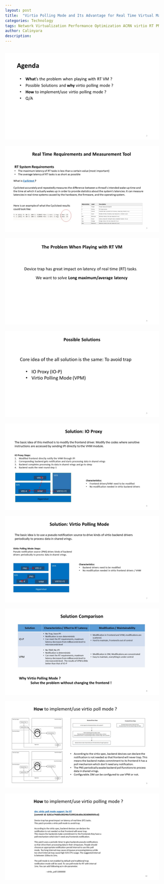 ```yaml
---
layout: post
title:  "Virtio Polling Mode and Its Advantage for Real Time Virtual Machine"
categories: Technology
tags: Network Virtualization Performance Optimization ACRN virtio RT PMD
author: Calinyara
description: 
---
```


<br>
<div align="center"><img src="/assets/images/20190823-virtio-polling-mode/幻灯片2.JPG"/></div>
<br>
<div align="center"><img src="/assets/images/20190823-virtio-polling-mode/幻灯片3.JPG"/></div>
<br>
<div align="center"><img src="/assets/images/20190823-virtio-polling-mode/幻灯片4.JPG"/></div>
<br>
<div align="center"><img src="/assets/images/20190823-virtio-polling-mode/幻灯片5.JPG"/></div>
<br>
<div align="center"><img src="/assets/images/20190823-virtio-polling-mode/幻灯片6.JPG"/></div>
<br>
<div align="center"><img src="/assets/images/20190823-virtio-polling-mode/幻灯片7.JPG"/></div>
<br>
<div align="center"><img src="/assets/images/20190823-virtio-polling-mode/幻灯片8.JPG"/></div>
<br>
<div align="center"><img src="/assets/images/20190823-virtio-polling-mode/幻灯片9.JPG"/></div>
<br>
<div align="center"><img src="/assets/images/20190823-virtio-polling-mode/幻灯片10.JPG"/></div>
<br>

<!-- Global site tag (gtag.js) - Google Analytics -->
<script async src="https://www.googletagmanager.com/gtag/js?id=UA-66555622-4"></script>
<script>
  window.dataLayer = window.dataLayer || [];
  function gtag(){dataLayer.push(arguments);}
  gtag('js', new Date());

  gtag('config', 'UA-66555622-4');
</script>
